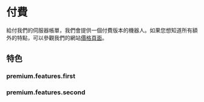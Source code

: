 # 付費

給付我們的伺服器帳單，我們會提供一個付費版本的機器人。如果您想知道所有額外的特點，可以參觀我們的網站[價格頁面]()。

## 特色

### premium.features.first

### premium.features.second
